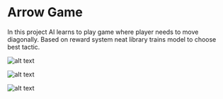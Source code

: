 # Arrow Game
In this project AI learns to play game where player needs to move diagonally. Based on reward system neat library trains model to choose best tactic.

![alt text](http://url/to/DOGITA1.png)

![alt text](http://url/to/DOGITA2.png)

![alt text](http://url/to/DOGITA3.gif)

